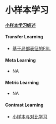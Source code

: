 # 小样本学习

#### [小样本学习综述](./小样本学习.html) 

#### Transfer Learning

- [基于局部表征的FSL](./基于局部表征的FSL.html) 

#### Meta Learning

- NA

#### Metric Learning

- NA

#### Contrast Learning

- [小样本与对比学习](./小样本与对比学习.html) 